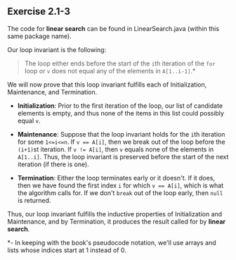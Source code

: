 Exercise 2.1-3
--------------

The code for **linear search** can be found in LinearSearch.java (within this same package name).

Our loop invariant is the following:

>The loop either ends before the start of the `i`th iteration of the `for` loop or `v` does not equal any of the elements in `A[1..i-1]`.*

We will now prove that this loop invariant fulfills each of Initialization, Maintenance, and Termination.

* **Initialization**: Prior to the first iteration of the loop, our list of candidate elements is empty, and thus none of the items in this list could possibly equal `v`.

* **Maintenance**: Suppose that the loop invariant holds for the `i`th iteration for some `1<=i<=n`. If `v == A[i]`, then we break out of the loop before the `(i+1)`st iteration. If `v != A[i]`, then `v` equals none of the elements in `A[1..i]`. Thus, the loop invariant is preserved before the start of the next iteration (if there is one).

* **Termination**: Either the loop terminates early or it doesn't. If it does, then we have found the first index `i` for which `v == A[i]`, which is what the algorithm calls for. If we don't `break` out of the loop early, then `null` is returned.

Thus, our loop invariant fulfills the inductive properties of Initialization and Maintenance, and by Termination, it produces the result called for by **linear search**.




*- In keeping with the book's pseudocode notation, we'll use arrays and lists whose indices start at 1 instead of 0.